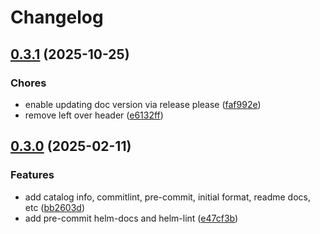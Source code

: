 # Changelog

## [0.3.1](https://github.com/pelotech/charts/compare/nodejs/0.3.0...nodejs/0.3.1) (2025-10-25)


### Chores

* enable updating doc version via release please ([faf992e](https://github.com/pelotech/charts/commit/faf992e8f2e2fa9725870f4069568ee215b8e04e))
* remove left over header ([e6132ff](https://github.com/pelotech/charts/commit/e6132ff0efcc9a232fbe470d541e7c2a3d7cd9f4))

## [0.3.0](https://github.com/pelotech/charts/compare/nodejs-0.2.1...nodejs/0.3.0) (2025-02-11)


### Features

* add catalog info, commitlint, pre-commit, initial format, readme docs, etc ([bb2603d](https://github.com/pelotech/charts/commit/bb2603d22ef8861418e2bddf17e9ec90ff877613))
* add pre-commit helm-docs and helm-lint ([e47cf3b](https://github.com/pelotech/charts/commit/e47cf3bab394e71b79e195918e7a4c65162ad667))
